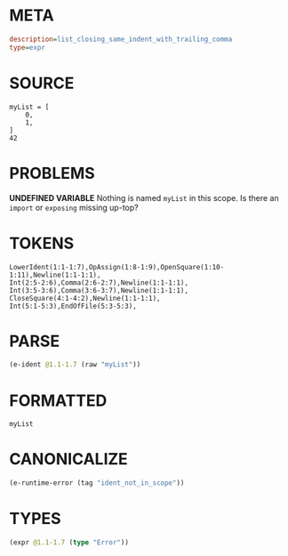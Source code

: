 # META
~~~ini
description=list_closing_same_indent_with_trailing_comma
type=expr
~~~
# SOURCE
~~~roc
myList = [
    0,
    1,
]
42
~~~
# PROBLEMS
**UNDEFINED VARIABLE**
Nothing is named `myList` in this scope.
Is there an `import` or `exposing` missing up-top?

# TOKENS
~~~zig
LowerIdent(1:1-1:7),OpAssign(1:8-1:9),OpenSquare(1:10-1:11),Newline(1:1-1:1),
Int(2:5-2:6),Comma(2:6-2:7),Newline(1:1-1:1),
Int(3:5-3:6),Comma(3:6-3:7),Newline(1:1-1:1),
CloseSquare(4:1-4:2),Newline(1:1-1:1),
Int(5:1-5:3),EndOfFile(5:3-5:3),
~~~
# PARSE
~~~clojure
(e-ident @1.1-1.7 (raw "myList"))
~~~
# FORMATTED
~~~roc
myList
~~~
# CANONICALIZE
~~~clojure
(e-runtime-error (tag "ident_not_in_scope"))
~~~
# TYPES
~~~clojure
(expr @1.1-1.7 (type "Error"))
~~~
